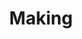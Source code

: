 ---
title: Making
type: docs
bookToc: false
summary: What I'm creating, photographing, and tinkering with.
---